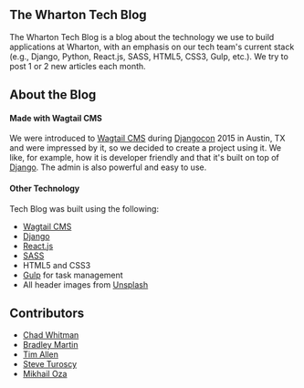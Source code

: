 ## The Wharton Tech Blog
The Wharton Tech Blog is a blog about the technology we use to build applications at Wharton, with an emphasis on our tech team's current stack (e.g., Django, Python, React.js, SASS, HTML5, CSS3, Gulp, etc.). We try to post 1 or 2 new articles each month.

## About the Blog

#### Made with Wagtail CMS
We were introduced to <a href="https://github.com/torchbox/wagtail">Wagtail CMS</a> during <a href="https://twitter.com/djangocon">Djangocon</a> 2015 in Austin, TX and were  impressed by it, so we decided to create a project using it. We like, for example, how it is developer friendly and that it's built on top of <a href="https://www.djangoproject.com/">Django</a>. The admin is also powerful and easy to use.

#### Other Technology
Tech Blog was built using the following:

- <a href="https://github.com/torchbox/wagtail">Wagtail CMS</a>
- <a href="https://github.com/django/django">Django</a>
- <a href="https://facebook.github.io/react">React.js</a>
- <a href="http://sass-lang.com">SASS</a>
- HTML5 and CSS3
- <a href="http://gulpjs.com">Gulp</a> for task management
- All header images from <a href="https://unsplash.com">Unsplash</a>


## Contributors
- <a href="https://github.com/chadwhitman">Chad Whitman</a>
- <a href="https://github.com/bradma">Bradley Martin</a>
- <a href="https://github.com/FlipperPA">Tim Allen</a>
- <a href="https://github.com/sturoscy">Steve Turoscy</a>
- <a href="https://github.com/i-ozymandias-i">Mikhail Oza</a>

